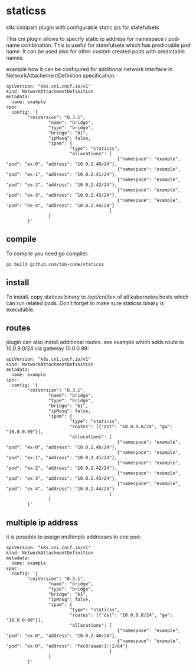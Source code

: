 # staticss
k8s cni/ipam plugin with configurable static ips for statefulsets

This cni plugin allows to specify static ip address for namespace / pod-name combination.
This is useful for statefulsets which has predictable pod name. It can be used also for other custom created pods with predictable names.

example how it can be configured for additional network interface in NetworkAttachementDefinition specification:

```
apiVersion: "k8s.cni.cncf.io/v1"
kind: NetworkAttachmentDefinition
metadata:
  name: example
spec:
  config: '{
        "cniVersion": "0.3.1",
                "name": "bridge",
                "type": "bridge",
                "bridge": "b1",
                "ipMasq": false,
                "ipam": {
                        "type": "staticss",
                        "allocations": [
                                          {"namespace": "example", "pod": "ex-0", "address": "10.0.2.40/24"},
                                          {"namespace": "example", "pod": "ex-1", "address": "10.0.2.41/24"},
                                          {"namespace": "example", "pod": "ex-2", "address": "10.0.2.42/24"},
                                          {"namespace": "example", "pod": "ex-3", "address": "10.0.2.43/24"},
                                          {"namespace": "example", "pod": "ex-4", "address": "10.0.2.44/24"}
                                       ]
                }
        }'
``` 

## compile
To compile you need go compiler.
```
go build github.com/tom-code/staticss
```

## install
To install, copy staticss binary to /opt/cni/bin of all kubernetes hosts which can run related pods.
Don't forget to make sure staticss binary is executable.


## routes
plugin can also install additional routes. see example which adds route to 10.0.9.0/24 via gateway 10.0.0.99:
```
apiVersion: "k8s.cni.cncf.io/v1"
kind: NetworkAttachmentDefinition
metadata:
  name: example
spec:
  config: '{
        "cniVersion": "0.3.1",
                "name": "bridge",
                "type": "bridge",
                "bridge": "b1",
                "ipMasq": false,
                "ipam": {
                        "type": "staticss",
                        "routes": [{"dst": "10.0.9.0/24", "gw": "10.0.0.99"}],
                        "allocations": [
                                          {"namespace": "example", "pod": "ex-0", "address": "10.0.2.40/24"},
                                          {"namespace": "example", "pod": "ex-1", "address": "10.0.2.41/24"},
                                          {"namespace": "example", "pod": "ex-2", "address": "10.0.2.42/24"},
                                          {"namespace": "example", "pod": "ex-3", "address": "10.0.2.43/24"},
                                          {"namespace": "example", "pod": "ex-4", "address": "10.0.2.44/24"}
                                       ]
                }
        }'
```


## multiple ip address
it is possible to assign multimple addresses to one pod:
```
apiVersion: "k8s.cni.cncf.io/v1"
kind: NetworkAttachmentDefinition
metadata:
  name: example
spec:
  config: '{
        "cniVersion": "0.3.1",
                "name": "bridge",
                "type": "bridge",
                "bridge": "b1",
                "ipMasq": false,
                "ipam": {
                        "type": "staticss",
                        "routes": [{"dst": "10.0.9.0/24", "gw": "10.0.0.99"}],
                        "allocations": [
                                          {"namespace": "example", "pod": "ex-0", "address": "10.0.2.40/24"},
                                          {"namespace": "example", "pod": "ex-0", "address": "fec0:aaaa:1::2/64"}
                                       ]
                }
        }'
```
